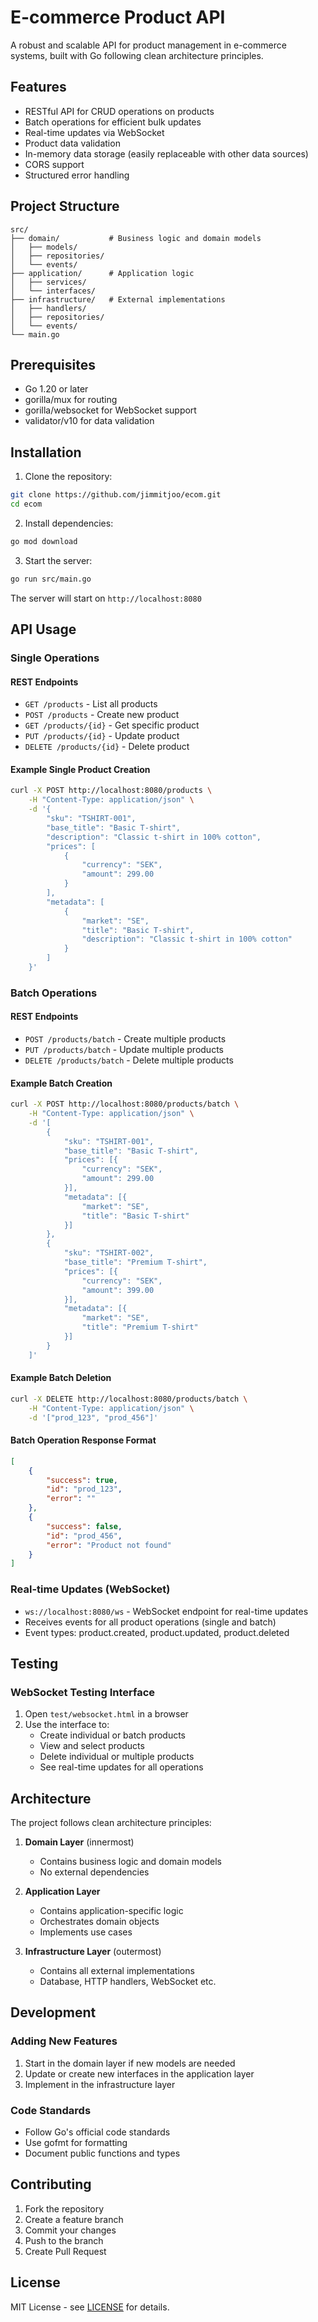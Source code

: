 # E-commerce Product API

A robust and scalable API for product management in e-commerce systems, built with Go following clean architecture principles.

## Features

- RESTful API for CRUD operations on products
- Batch operations for efficient bulk updates
- Real-time updates via WebSocket
- Product data validation
- In-memory data storage (easily replaceable with other data sources)
- CORS support
- Structured error handling

## Project Structure

```
src/
├── domain/           # Business logic and domain models
│   ├── models/
│   ├── repositories/
│   └── events/
├── application/      # Application logic
│   ├── services/
│   └── interfaces/
├── infrastructure/   # External implementations
│   ├── handlers/
│   ├── repositories/
│   └── events/
└── main.go
```

## Prerequisites

- Go 1.20 or later
- gorilla/mux for routing
- gorilla/websocket for WebSocket support
- validator/v10 for data validation

## Installation

1. Clone the repository:
```bash
git clone https://github.com/jimmitjoo/ecom.git
cd ecom
```

2. Install dependencies:
```bash
go mod download
```

3. Start the server:
```bash
go run src/main.go
```

The server will start on `http://localhost:8080`

## API Usage

### Single Operations

#### REST Endpoints
- `GET /products` - List all products
- `POST /products` - Create new product
- `GET /products/{id}` - Get specific product
- `PUT /products/{id}` - Update product
- `DELETE /products/{id}` - Delete product

#### Example Single Product Creation
```bash
curl -X POST http://localhost:8080/products \
    -H "Content-Type: application/json" \
    -d '{
        "sku": "TSHIRT-001",
        "base_title": "Basic T-shirt",
        "description": "Classic t-shirt in 100% cotton",
        "prices": [
            {
                "currency": "SEK",
                "amount": 299.00
            }
        ],
        "metadata": [
            {
                "market": "SE",
                "title": "Basic T-shirt",
                "description": "Classic t-shirt in 100% cotton"
            }
        ]
    }'
```

### Batch Operations

#### REST Endpoints
- `POST /products/batch` - Create multiple products
- `PUT /products/batch` - Update multiple products
- `DELETE /products/batch` - Delete multiple products

#### Example Batch Creation
```bash
curl -X POST http://localhost:8080/products/batch \
    -H "Content-Type: application/json" \
    -d '[
        {
            "sku": "TSHIRT-001",
            "base_title": "Basic T-shirt",
            "prices": [{
                "currency": "SEK",
                "amount": 299.00
            }],
            "metadata": [{
                "market": "SE",
                "title": "Basic T-shirt"
            }]
        },
        {
            "sku": "TSHIRT-002",
            "base_title": "Premium T-shirt",
            "prices": [{
                "currency": "SEK",
                "amount": 399.00
            }],
            "metadata": [{
                "market": "SE",
                "title": "Premium T-shirt"
            }]
        }
    ]'
```

#### Example Batch Deletion
```bash
curl -X DELETE http://localhost:8080/products/batch \
    -H "Content-Type: application/json" \
    -d '["prod_123", "prod_456"]'
```

#### Batch Operation Response Format
```json
[
    {
        "success": true,
        "id": "prod_123",
        "error": ""
    },
    {
        "success": false,
        "id": "prod_456",
        "error": "Product not found"
    }
]
```

### Real-time Updates (WebSocket)

- `ws://localhost:8080/ws` - WebSocket endpoint for real-time updates
- Receives events for all product operations (single and batch)
- Event types: product.created, product.updated, product.deleted

## Testing

### WebSocket Testing Interface
1. Open `test/websocket.html` in a browser
2. Use the interface to:
   - Create individual or batch products
   - View and select products
   - Delete individual or multiple products
   - See real-time updates for all operations

## Architecture

The project follows clean architecture principles:

1. **Domain Layer** (innermost)
   - Contains business logic and domain models
   - No external dependencies

2. **Application Layer**
   - Contains application-specific logic
   - Orchestrates domain objects
   - Implements use cases

3. **Infrastructure Layer** (outermost)
   - Contains all external implementations
   - Database, HTTP handlers, WebSocket etc.

## Development

### Adding New Features

1. Start in the domain layer if new models are needed
2. Update or create new interfaces in the application layer
3. Implement in the infrastructure layer

### Code Standards

- Follow Go's official code standards
- Use gofmt for formatting
- Document public functions and types

## Contributing

1. Fork the repository
2. Create a feature branch
3. Commit your changes
4. Push to the branch
5. Create Pull Request

## License

MIT License - see [LICENSE](LICENSE) for details. 